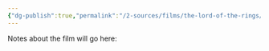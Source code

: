 ```yaml
---
{"dg-publish":true,"permalink":"/2-sources/films/the-lord-of-the-rings/","title":"The Lord Of The Rings","tags":["source","film"],"created":"2025-08-07T19:08:37.810+10:00","updated":"2025-08-07T21:59:08.469+10:00"}
---
```



Notes about the film will go here:





